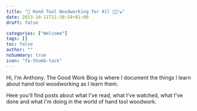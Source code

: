 ```yaml
---
title: "🎉 Hand Tool Woodworking for All 📏📏🪚"
date: 2023-10-11T11:38:54+01:00
draft: false

categories: ["Welcome"]
tags: []
toc: false
author: ""
noSummary: true
icon: "fa-thumb-tack"
---
```

Hi, I'm Anthony. The Good Work Blog is where I document the things I learn about hand
tool woodworking as I learn them. 

Here you'll find posts about what I've read, what I've watched, 
what I've done and what I'm doing in the world of hand tool woodwork.  

<!-- Don't forget **subscribe to the mailing list** to know when there's a new post. 👇 -->
